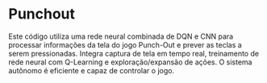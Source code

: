 # Punchout
Este código utiliza uma rede neural combinada de DQN e CNN para processar informações da tela do jogo Punch-Out e prever as teclas a serem pressionadas. Integra captura de tela em tempo real, treinamento de rede neural com Q-Learning e exploração/expansão de ações. O sistema autônomo é eficiente e capaz de controlar o jogo.
